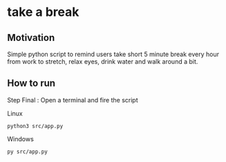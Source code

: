 # take a break

## Motivation
Simple python script to remind users take short 5 minute break every hour from work to stretch, relax eyes, drink water and walk around a bit.


## How to run

Step Final : Open a terminal and fire the script

Linux


    
    python3 src/app.py


Windows

    py src/app.py

